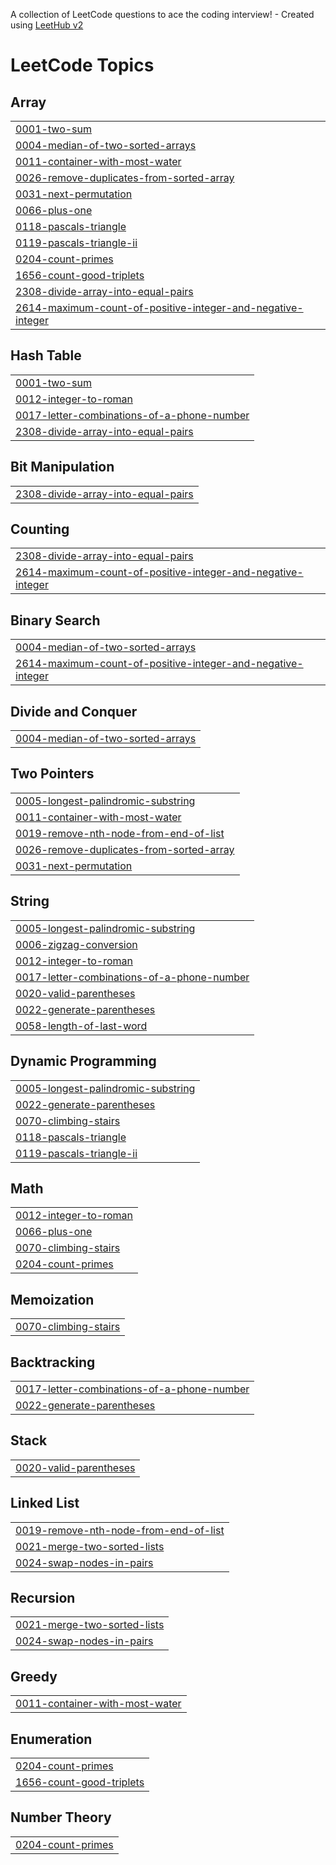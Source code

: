 A collection of LeetCode questions to ace the coding interview! - Created using [LeetHub v2](https://github.com/arunbhardwaj/LeetHub-2.0)
<!---LeetCode Topics Start-->
# LeetCode Topics
## Array
|  |
| ------- |
| [0001-two-sum](https://github.com/trinadh6493/DSA/tree/master/0001-two-sum) |
| [0004-median-of-two-sorted-arrays](https://github.com/trinadh6493/DSA/tree/master/0004-median-of-two-sorted-arrays) |
| [0011-container-with-most-water](https://github.com/trinadh6493/DSA/tree/master/0011-container-with-most-water) |
| [0026-remove-duplicates-from-sorted-array](https://github.com/trinadh6493/DSA/tree/master/0026-remove-duplicates-from-sorted-array) |
| [0031-next-permutation](https://github.com/trinadh6493/DSA/tree/master/0031-next-permutation) |
| [0066-plus-one](https://github.com/trinadh6493/DSA/tree/master/0066-plus-one) |
| [0118-pascals-triangle](https://github.com/trinadh6493/DSA/tree/master/0118-pascals-triangle) |
| [0119-pascals-triangle-ii](https://github.com/trinadh6493/DSA/tree/master/0119-pascals-triangle-ii) |
| [0204-count-primes](https://github.com/trinadh6493/DSA/tree/master/0204-count-primes) |
| [1656-count-good-triplets](https://github.com/trinadh6493/DSA/tree/master/1656-count-good-triplets) |
| [2308-divide-array-into-equal-pairs](https://github.com/trinadh6493/DSA/tree/master/2308-divide-array-into-equal-pairs) |
| [2614-maximum-count-of-positive-integer-and-negative-integer](https://github.com/trinadh6493/DSA/tree/master/2614-maximum-count-of-positive-integer-and-negative-integer) |
## Hash Table
|  |
| ------- |
| [0001-two-sum](https://github.com/trinadh6493/DSA/tree/master/0001-two-sum) |
| [0012-integer-to-roman](https://github.com/trinadh6493/DSA/tree/master/0012-integer-to-roman) |
| [0017-letter-combinations-of-a-phone-number](https://github.com/trinadh6493/DSA/tree/master/0017-letter-combinations-of-a-phone-number) |
| [2308-divide-array-into-equal-pairs](https://github.com/trinadh6493/DSA/tree/master/2308-divide-array-into-equal-pairs) |
## Bit Manipulation
|  |
| ------- |
| [2308-divide-array-into-equal-pairs](https://github.com/trinadh6493/DSA/tree/master/2308-divide-array-into-equal-pairs) |
## Counting
|  |
| ------- |
| [2308-divide-array-into-equal-pairs](https://github.com/trinadh6493/DSA/tree/master/2308-divide-array-into-equal-pairs) |
| [2614-maximum-count-of-positive-integer-and-negative-integer](https://github.com/trinadh6493/DSA/tree/master/2614-maximum-count-of-positive-integer-and-negative-integer) |
## Binary Search
|  |
| ------- |
| [0004-median-of-two-sorted-arrays](https://github.com/trinadh6493/DSA/tree/master/0004-median-of-two-sorted-arrays) |
| [2614-maximum-count-of-positive-integer-and-negative-integer](https://github.com/trinadh6493/DSA/tree/master/2614-maximum-count-of-positive-integer-and-negative-integer) |
## Divide and Conquer
|  |
| ------- |
| [0004-median-of-two-sorted-arrays](https://github.com/trinadh6493/DSA/tree/master/0004-median-of-two-sorted-arrays) |
## Two Pointers
|  |
| ------- |
| [0005-longest-palindromic-substring](https://github.com/trinadh6493/DSA/tree/master/0005-longest-palindromic-substring) |
| [0011-container-with-most-water](https://github.com/trinadh6493/DSA/tree/master/0011-container-with-most-water) |
| [0019-remove-nth-node-from-end-of-list](https://github.com/trinadh6493/DSA/tree/master/0019-remove-nth-node-from-end-of-list) |
| [0026-remove-duplicates-from-sorted-array](https://github.com/trinadh6493/DSA/tree/master/0026-remove-duplicates-from-sorted-array) |
| [0031-next-permutation](https://github.com/trinadh6493/DSA/tree/master/0031-next-permutation) |
## String
|  |
| ------- |
| [0005-longest-palindromic-substring](https://github.com/trinadh6493/DSA/tree/master/0005-longest-palindromic-substring) |
| [0006-zigzag-conversion](https://github.com/trinadh6493/DSA/tree/master/0006-zigzag-conversion) |
| [0012-integer-to-roman](https://github.com/trinadh6493/DSA/tree/master/0012-integer-to-roman) |
| [0017-letter-combinations-of-a-phone-number](https://github.com/trinadh6493/DSA/tree/master/0017-letter-combinations-of-a-phone-number) |
| [0020-valid-parentheses](https://github.com/trinadh6493/DSA/tree/master/0020-valid-parentheses) |
| [0022-generate-parentheses](https://github.com/trinadh6493/DSA/tree/master/0022-generate-parentheses) |
| [0058-length-of-last-word](https://github.com/trinadh6493/DSA/tree/master/0058-length-of-last-word) |
## Dynamic Programming
|  |
| ------- |
| [0005-longest-palindromic-substring](https://github.com/trinadh6493/DSA/tree/master/0005-longest-palindromic-substring) |
| [0022-generate-parentheses](https://github.com/trinadh6493/DSA/tree/master/0022-generate-parentheses) |
| [0070-climbing-stairs](https://github.com/trinadh6493/DSA/tree/master/0070-climbing-stairs) |
| [0118-pascals-triangle](https://github.com/trinadh6493/DSA/tree/master/0118-pascals-triangle) |
| [0119-pascals-triangle-ii](https://github.com/trinadh6493/DSA/tree/master/0119-pascals-triangle-ii) |
## Math
|  |
| ------- |
| [0012-integer-to-roman](https://github.com/trinadh6493/DSA/tree/master/0012-integer-to-roman) |
| [0066-plus-one](https://github.com/trinadh6493/DSA/tree/master/0066-plus-one) |
| [0070-climbing-stairs](https://github.com/trinadh6493/DSA/tree/master/0070-climbing-stairs) |
| [0204-count-primes](https://github.com/trinadh6493/DSA/tree/master/0204-count-primes) |
## Memoization
|  |
| ------- |
| [0070-climbing-stairs](https://github.com/trinadh6493/DSA/tree/master/0070-climbing-stairs) |
## Backtracking
|  |
| ------- |
| [0017-letter-combinations-of-a-phone-number](https://github.com/trinadh6493/DSA/tree/master/0017-letter-combinations-of-a-phone-number) |
| [0022-generate-parentheses](https://github.com/trinadh6493/DSA/tree/master/0022-generate-parentheses) |
## Stack
|  |
| ------- |
| [0020-valid-parentheses](https://github.com/trinadh6493/DSA/tree/master/0020-valid-parentheses) |
## Linked List
|  |
| ------- |
| [0019-remove-nth-node-from-end-of-list](https://github.com/trinadh6493/DSA/tree/master/0019-remove-nth-node-from-end-of-list) |
| [0021-merge-two-sorted-lists](https://github.com/trinadh6493/DSA/tree/master/0021-merge-two-sorted-lists) |
| [0024-swap-nodes-in-pairs](https://github.com/trinadh6493/DSA/tree/master/0024-swap-nodes-in-pairs) |
## Recursion
|  |
| ------- |
| [0021-merge-two-sorted-lists](https://github.com/trinadh6493/DSA/tree/master/0021-merge-two-sorted-lists) |
| [0024-swap-nodes-in-pairs](https://github.com/trinadh6493/DSA/tree/master/0024-swap-nodes-in-pairs) |
## Greedy
|  |
| ------- |
| [0011-container-with-most-water](https://github.com/trinadh6493/DSA/tree/master/0011-container-with-most-water) |
## Enumeration
|  |
| ------- |
| [0204-count-primes](https://github.com/trinadh6493/DSA/tree/master/0204-count-primes) |
| [1656-count-good-triplets](https://github.com/trinadh6493/DSA/tree/master/1656-count-good-triplets) |
## Number Theory
|  |
| ------- |
| [0204-count-primes](https://github.com/trinadh6493/DSA/tree/master/0204-count-primes) |
<!---LeetCode Topics End-->